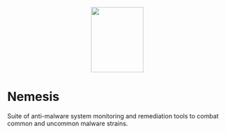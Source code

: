 <p align="center">
<img src="http://mythologian.net/wp-content/uploads/2017/12/Omega-Symbol-and-Its-Meaning.jpg" width="120" height="150"></img>
</p>

# Nemesis

Suite of anti-malware system monitoring and remediation tools to combat common and uncommon malware strains.
